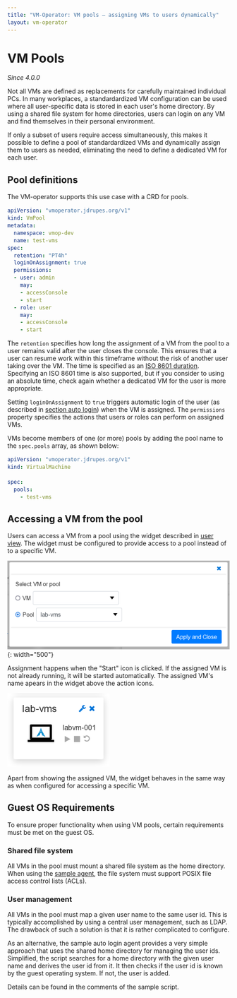 ```yaml
---
title: "VM-Operator: VM pools — assigning VMs to users dynamically"
layout: vm-operator
---
```


# VM Pools

*Since 4.0.0*

Not all VMs are defined as replacements for carefully maintained
individual PCs. In many workplaces, a standardardized VM configuration
can be used where all user-specific data is stored in each user's home
directory. By using a shared file system for home directories, users
can login on any VM and find themselves in their personal
environment.

If only a subset of users require access simultaneously, this makes it
possible to define a pool of standardardized VMs and dynamically assign
them to users as needed, eliminating the need to define a dedicated VM
for each user.

## Pool definitions

The VM-operator supports this use case with a CRD for pools.

```yaml
apiVersion: "vmoperator.jdrupes.org/v1"
kind: VmPool
metadata:
  namespace: vmop-dev
  name: test-vms
spec:
  retention: "PT4h"
  loginOnAssignment: true
  permissions:
  - user: admin
    may:
    - accessConsole
    - start
  - role: user
    may:
    - accessConsole
    - start
```

The `retention` specifies how long the assignment of a VM from the pool to
a user remains valid after the user closes the console. This ensures that
a user can resume work within this timeframe without the risk of another
user taking over the VM. The time is specified as an
[ISO 8601 duration](https://en.wikipedia.org/wiki/ISO_8601#Durations).
Specifying an ISO 8601 time is also supported, but if you consider to
using an absolute time, check again whether a dedicated VM for the user
is more appropriate.

Setting `loginOnAssignment` to `true` triggers automatic login of the
user (as described in [section auto login](auto-login.html)) when
the VM is assigned. The `permissions` property specifies the actions
that users or roles can perform on assigned VMs.

VMs become members of one (or more) pools by adding the pool name to
the `spec.pools` array, as shown below:

```yaml
apiVersion: "vmoperator.jdrupes.org/v1"
kind: VirtualMachine

spec:
  pools:
    - test-vms
```

## Accessing a VM from the pool

Users can access a VM from a pool using the widget described in
[user view](user-gui.html). The widget must be configured to
provide access to a pool instead of to a specific VM.

![VM Access configuration](ConfigAccess-preview.png){: width="500"}

Assignment happens when the "Start" icon is clicked. If the assigned VM
is not already running, it will be started automatically. The assigned
VM's name apears in the widget above the action icons.

![VM Access via pool](PoolAccess-preview.png)

Apart from showing the assigned VM, the widget behaves in the same way
as when configured for accessing a specific VM.

## Guest OS Requirements

To ensure proper functionality when using VM pools, certain requirements
must be met on the guest OS.

### Shared file system

All VMs in the pool must mount a shared file system as the home directory.
When using the
[sample agent](https://github.com/mnlipp/VM-Operator/tree/main/dev-example/vmop-agent),
the file system must support POSIX file access control lists (ACLs).

### User management

All VMs in the pool must map a given user name to the same user
id. This is typically accomplished by using a central user management,
such as LDAP. The drawback of such a solution is that it is rather
complicated to configure.

As an alternative, the sample auto login agent provides a very simple
approach that uses the shared home directory for managing the user ids.
Simplified, the script searches for a home directory with the given user
name and derives the user id from it. It then checks if the user id is
known by the guest operating system. If not, the user is added.

Details can be found in the comments of the sample script.
